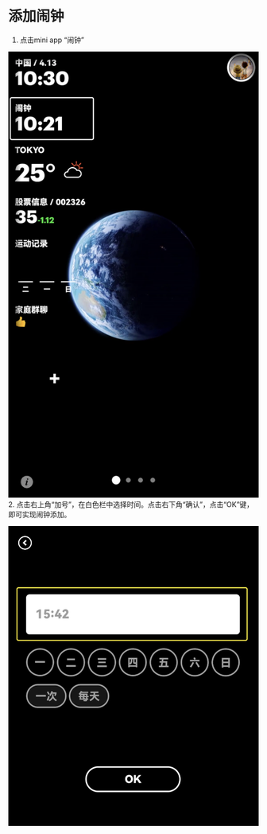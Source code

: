# 添加闹钟



1.  点击mini app “闹钟”


![img](./images/add_clock/image-20221219165231214.png)
2.  点击右上角“加号”，在白色栏中选择时间。点击右下角“确认”，点击“OK”键，即可实现闹钟添加。
    

![img](images/add_clock/image-20221219165939302.png)
